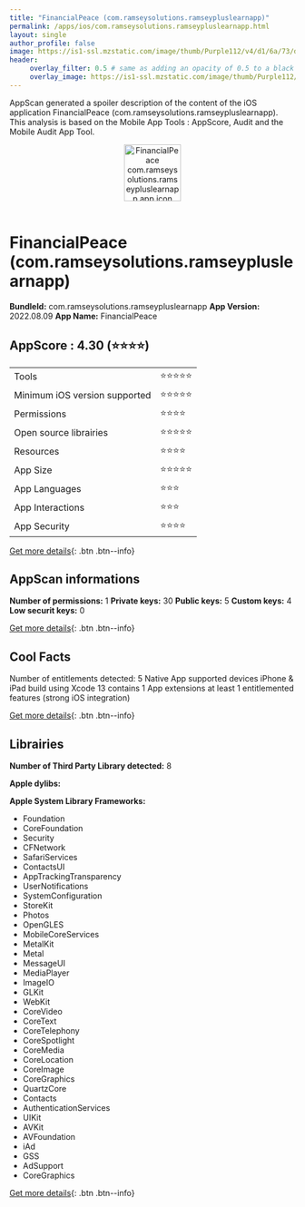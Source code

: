 ```yaml
---
title: "FinancialPeace (com.ramseysolutions.ramseypluslearnapp)"
permalink: /apps/ios/com.ramseysolutions.ramseypluslearnapp.html
layout: single
author_profile: false
image: https://is1-ssl.mzstatic.com/image/thumb/Purple112/v4/d1/6a/73/d16a73fb-6af6-4609-b194-04b4fa7eaadc/AppIcon-1x_U007emarketing-0-7-0-85-220.png/512x512bb.jpg
header: 
     overlay_filter: 0.5 # same as adding an opacity of 0.5 to a black background
     overlay_image: https://is1-ssl.mzstatic.com/image/thumb/Purple112/v4/d1/6a/73/d16a73fb-6af6-4609-b194-04b4fa7eaadc/AppIcon-1x_U007emarketing-0-7-0-85-220.png/512x512bb.jpg
---
```

AppScan generated a spoiler description of the content of the iOS application FinancialPeace (com.ramseysolutions.ramseypluslearnapp). This analysis is based on the Mobile App Tools : AppScore, Audit and the Mobile Audit App Tool.

  
  
<div style="text-align: center;"><img src="https://is1-ssl.mzstatic.com/image/thumb/Purple112/v4/d1/6a/73/d16a73fb-6af6-4609-b194-04b4fa7eaadc/AppIcon-1x_U007emarketing-0-7-0-85-220.png/512x512bb.jpg" width="100" height="100" alt="FinancialPeace com.ramseysolutions.ramseypluslearnapp app icon"></div></br>
  
# FinancialPeace (com.ramseysolutions.ramseypluslearnapp)

**BundleId:** com.ramseysolutions.ramseypluslearnapp
**App Version:** 2022.08.09
**App Name:** FinancialPeace


## AppScore : 4.30 (⭐️⭐️⭐️⭐️) 

<table>
<tr><td> Tools </td><td> ⭐️⭐️⭐️⭐️⭐️ </td></tr>
<tr><td> Minimum iOS version supported </td><td> ⭐️⭐️⭐️⭐️⭐️ </td></tr>
<tr><td> Permissions </td><td> ⭐️⭐️⭐️⭐️ </td></tr>
<tr><td> Open source librairies </td><td> ⭐️⭐️⭐️⭐️⭐️ </td></tr>
<tr><td> Resources </td><td> ⭐️⭐️⭐️⭐️ </td></tr>
<tr><td> App Size </td><td> ⭐️⭐️⭐️⭐️⭐️ </td></tr>
<tr><td> App Languages </td><td> ⭐️⭐️⭐️ </td></tr>
<tr><td> App Interactions </td><td> ⭐️⭐️⭐️ </td></tr>
<tr><td> App Security </td><td> ⭐️⭐️⭐️⭐️ </td></tr>
</table>

[Get more details](/pricing.html){: .btn .btn--info}  
  
## AppScan informations 

**Number of permissions:** 1
**Private keys:** 30
**Public keys:** 5
**Custom keys:** 4
**Low securit keys:** 0
  
[Get more details](/pricing.html){: .btn .btn--info}

## Cool Facts

Number of entitlements detected: 5
Native App
supported devices iPhone & iPad
build using Xcode 13
contains 1 App extensions
at least 1 entitlemented features (strong iOS integration)
  
[Get more details](/pricing.html){: .btn .btn--info}

## Librairies 
**Number of Third Party Library detected:** 8

**Apple dylibs:**


**Apple System Library Frameworks:**
- Foundation
- CoreFoundation
- Security
- CFNetwork
- SafariServices
- ContactsUI
- AppTrackingTransparency
- UserNotifications
- SystemConfiguration
- StoreKit
- Photos
- OpenGLES
- MobileCoreServices
- MetalKit
- Metal
- MessageUI
- MediaPlayer
- ImageIO
- GLKit
- WebKit
- CoreVideo
- CoreText
- CoreTelephony
- CoreSpotlight
- CoreMedia
- CoreLocation
- CoreImage
- CoreGraphics
- QuartzCore
- Contacts
- AuthenticationServices
- UIKit
- AVKit
- AVFoundation
- iAd
- GSS
- AdSupport
- CoreGraphics


  
[Get more details](/pricing.html){: .btn .btn--info}

